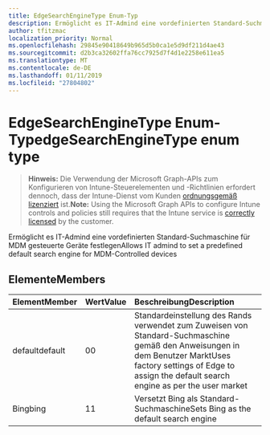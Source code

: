 ```yaml
---
title: EdgeSearchEngineType Enum-Typ
description: Ermöglicht es IT-Admind eine vordefinierten Standard-Suchmaschine für MDM gesteuerte Geräte festlegen
author: tfitzmac
localization_priority: Normal
ms.openlocfilehash: 29845e90418649b965d5b0ca1e5d9df211d4ae43
ms.sourcegitcommit: d2b3ca32602ffa76cc7925d7f4d1e2258e611ea5
ms.translationtype: MT
ms.contentlocale: de-DE
ms.lasthandoff: 01/11/2019
ms.locfileid: "27804802"
---
```

# <a name="edgesearchenginetype-enum-type"></a><span data-ttu-id="5a419-103">EdgeSearchEngineType Enum-Typ</span><span class="sxs-lookup"><span data-stu-id="5a419-103">edgeSearchEngineType enum type</span></span>

> <span data-ttu-id="5a419-104">**Hinweis:** Die Verwendung der Microsoft Graph-APIs zum Konfigurieren von Intune-Steuerelementen und -Richtlinien erfordert dennoch, dass der Intune-Dienst vom Kunden [ordnungsgemäß lizenziert](https://go.microsoft.com/fwlink/?linkid=839381) ist.</span><span class="sxs-lookup"><span data-stu-id="5a419-104">**Note:** Using the Microsoft Graph APIs to configure Intune controls and policies still requires that the Intune service is [correctly licensed](https://go.microsoft.com/fwlink/?linkid=839381) by the customer.</span></span>

<span data-ttu-id="5a419-105">Ermöglicht es IT-Admind eine vordefinierten Standard-Suchmaschine für MDM gesteuerte Geräte festlegen</span><span class="sxs-lookup"><span data-stu-id="5a419-105">Allows IT admind to set a predefined default search engine for MDM-Controlled devices</span></span>
## <a name="members"></a><span data-ttu-id="5a419-106">Elemente</span><span class="sxs-lookup"><span data-stu-id="5a419-106">Members</span></span>
|<span data-ttu-id="5a419-107">Element</span><span class="sxs-lookup"><span data-stu-id="5a419-107">Member</span></span>|<span data-ttu-id="5a419-108">Wert</span><span class="sxs-lookup"><span data-stu-id="5a419-108">Value</span></span>|<span data-ttu-id="5a419-109">Beschreibung</span><span class="sxs-lookup"><span data-stu-id="5a419-109">Description</span></span>|
|:---|:---|:---|
|<span data-ttu-id="5a419-110">default</span><span class="sxs-lookup"><span data-stu-id="5a419-110">default</span></span>|<span data-ttu-id="5a419-111">0</span><span class="sxs-lookup"><span data-stu-id="5a419-111">0</span></span>|<span data-ttu-id="5a419-112">Standardeinstellung des Rands verwendet zum Zuweisen von Standard-Suchmaschine gemäß den Anweisungen in dem Benutzer Markt</span><span class="sxs-lookup"><span data-stu-id="5a419-112">Uses factory settings of Edge to assign the default search engine as per the user market</span></span>|
|<span data-ttu-id="5a419-113">Bing</span><span class="sxs-lookup"><span data-stu-id="5a419-113">bing</span></span>|<span data-ttu-id="5a419-114">1</span><span class="sxs-lookup"><span data-stu-id="5a419-114">1</span></span>|<span data-ttu-id="5a419-115">Versetzt Bing als Standard-Suchmaschine</span><span class="sxs-lookup"><span data-stu-id="5a419-115">Sets Bing as the default search engine</span></span>|



